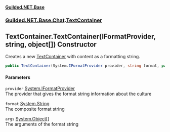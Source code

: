 
#### [Guilded.NET.Base](index 'index')
### [Guilded.NET.Base.Chat](index#Guilded_NET_Base_Chat 'Guilded.NET.Base.Chat').[TextContainer](TextContainer 'Guilded.NET.Base.Chat.TextContainer')
## TextContainer.TextContainer(IFormatProvider, string, object[]) Constructor
Creates a new [TextContainer](TextContainer 'Guilded.NET.Base.Chat.TextContainer') with content as a formatting string.  
```csharp
public TextContainer(System.IFormatProvider provider, string format, params object[] args);
```

#### Parameters
<a name='Guilded_NET_Base_Chat_TextContainer_TextContainer(System_IFormatProvider_string_object__)_provider'></a>
`provider` [System.IFormatProvider](https://docs.microsoft.com/en-us/dotnet/api/System.IFormatProvider 'System.IFormatProvider')  
The provider that gives the format string information about the culture
  
<a name='Guilded_NET_Base_Chat_TextContainer_TextContainer(System_IFormatProvider_string_object__)_format'></a>
`format` [System.String](https://docs.microsoft.com/en-us/dotnet/api/System.String 'System.String')  
The composite format string
  
<a name='Guilded_NET_Base_Chat_TextContainer_TextContainer(System_IFormatProvider_string_object__)_args'></a>
`args` [System.Object](https://docs.microsoft.com/en-us/dotnet/api/System.Object 'System.Object')[[]](https://docs.microsoft.com/en-us/dotnet/api/System.Array 'System.Array')  
The arguments of the format string
  
